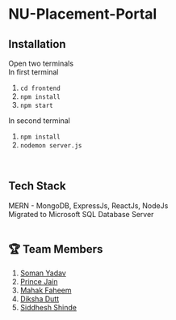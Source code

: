 # NU-Placement-Portal

## Installation

Open two terminals<br/>
In first terminal<br/>

1. `cd frontend`<br/>
2. `npm install`<br/>
3. `npm start`<br/>

In second terminal<br/>

1. `npm install`<br/>
2. `nodemon server.js`<br/>

<br/>

## Tech Stack

MERN - MongoDB, ExpressJs, ReactJs, NodeJs<br/>
Migrated to Microsoft SQL Database Server
<br/>
<br/>

## 🏆 Team Members

1. <a href="https://github.com/somanyadav">Soman Yadav</a>
2. <a href="https://github.com/princ1211">Prince Jain</a>
3. <a href="https://github.com/mahakfaheem">Mahak Faheem</a>
4. <a href="https://github.com/dikshadutt08">Diksha Dutt</a>
5. <a href="https://github.com/SiddheshShinde-tech">Siddhesh Shinde</a>
